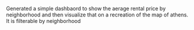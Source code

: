 Generated a simple dashbaord to show the aerage rental price by neighborhood and then visualize that on a recreation of the map of athens. It is filterable by neighborhood 
